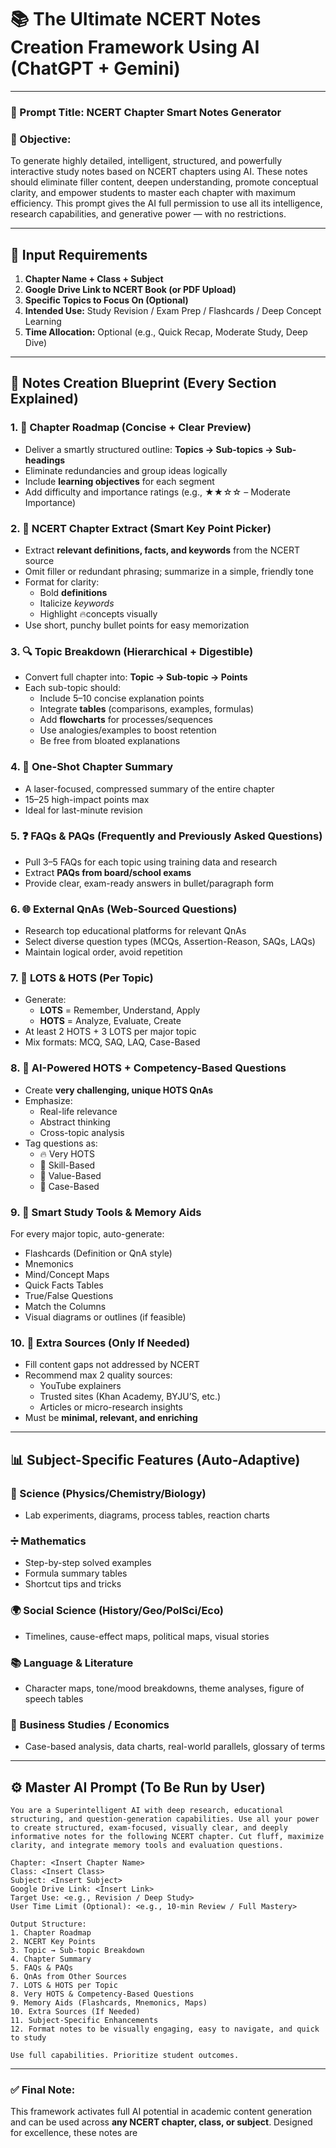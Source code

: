# 📚 The Ultimate NCERT Notes Creation Framework Using AI (ChatGPT + Gemini)

---

### 🔖 Prompt Title: **NCERT Chapter Smart Notes Generator**

### 🎯 Objective:
To generate highly detailed, intelligent, structured, and powerfully interactive study notes based on NCERT chapters using AI. These notes should eliminate filler content, deepen understanding, promote conceptual clarity, and empower students to master each chapter with maximum efficiency. This prompt gives the AI full permission to use all its intelligence, research capabilities, and generative power — with no restrictions.

---

## 🧾 Input Requirements
1. **Chapter Name + Class + Subject**
2. **Google Drive Link to NCERT Book (or PDF Upload)**
3. **Specific Topics to Focus On (Optional)**
4. **Intended Use:** Study Revision / Exam Prep / Flashcards / Deep Concept Learning
5. **Time Allocation:** Optional (e.g., Quick Recap, Moderate Study, Deep Dive)

---

## 🧠 Notes Creation Blueprint (Every Section Explained)

### 1. 📘 Chapter Roadmap (Concise + Clear Preview)
- Deliver a smartly structured outline: **Topics → Sub-topics → Sub-headings**
- Eliminate redundancies and group ideas logically
- Include **learning objectives** for each segment
- Add difficulty and importance ratings (e.g., ★★☆☆ – Moderate Importance)

### 2. 📄 NCERT Chapter Extract (Smart Key Point Picker)
- Extract **relevant definitions, facts, and keywords** from the NCERT source
- Omit filler or redundant phrasing; summarize in a simple, friendly tone
- Format for clarity:
  - Bold **definitions**
  - Italicize *keywords*
  - Highlight 🔥concepts visually
- Use short, punchy bullet points for easy memorization

### 3. 🔍 Topic Breakdown (Hierarchical + Digestible)
- Convert full chapter into: **Topic → Sub-topic → Points**
- Each sub-topic should:
  - Include 5–10 concise explanation points
  - Integrate **tables** (comparisons, examples, formulas)
  - Add **flowcharts** for processes/sequences
  - Use analogies/examples to boost retention
  - Be free from bloated explanations

### 4. 📝 One-Shot Chapter Summary
- A laser-focused, compressed summary of the entire chapter
- 15–25 high-impact points max
- Ideal for last-minute revision

### 5. ❓ FAQs & PAQs (Frequently and Previously Asked Questions)
- Pull 3–5 FAQs for each topic using training data and research
- Extract **PAQs from board/school exams**
- Provide clear, exam-ready answers in bullet/paragraph form

### 6. 🌐 External QnAs (Web-Sourced Questions)
- Research top educational platforms for relevant QnAs
- Select diverse question types (MCQs, Assertion-Reason, SAQs, LAQs)
- Maintain logical order, avoid repetition

### 7. 🧠 LOTS & HOTS (Per Topic)
- Generate:
  - **LOTS** = Remember, Understand, Apply
  - **HOTS** = Analyze, Evaluate, Create
- At least 2 HOTS + 3 LOTS per major topic
- Mix formats: MCQ, SAQ, LAQ, Case-Based

### 8. 🚀 AI-Powered HOTS + Competency-Based Questions
- Create **very challenging, unique HOTS QnAs**
- Emphasize:
  - Real-life relevance
  - Abstract thinking
  - Cross-topic analysis
- Tag questions as:
  - 🔥 Very HOTS
  - 🧩 Skill-Based
  - 🧠 Value-Based
  - 📝 Case-Based

### 9. 🧰 Smart Study Tools & Memory Aids
For every major topic, auto-generate:
- Flashcards (Definition or QnA style)
- Mnemonics
- Mind/Concept Maps
- Quick Facts Tables
- True/False Questions
- Match the Columns
- Visual diagrams or outlines (if feasible)

### 10. 🔗 Extra Sources (Only If Needed)
- Fill content gaps not addressed by NCERT
- Recommend max 2 quality sources:
  - YouTube explainers
  - Trusted sites (Khan Academy, BYJU’S, etc.)
  - Articles or micro-research insights
- Must be **minimal, relevant, and enriching**

---

## 📊 Subject-Specific Features (Auto-Adaptive)

### 🔬 Science (Physics/Chemistry/Biology)
- Lab experiments, diagrams, process tables, reaction charts

### ➗ Mathematics
- Step-by-step solved examples
- Formula summary tables
- Shortcut tips and tricks

### 🌍 Social Science (History/Geo/PolSci/Eco)
- Timelines, cause-effect maps, political maps, visual stories

### 📚 Language & Literature
- Character maps, tone/mood breakdowns, theme analyses, figure of speech tables

### 💼 Business Studies / Economics
- Case-based analysis, data charts, real-world parallels, glossary of terms

---

## ⚙️ Master AI Prompt (To Be Run by User)

```prompt
You are a Superintelligent AI with deep research, educational structuring, and question-generation capabilities. Use all your power to create structured, exam-focused, visually clear, and deeply informative notes for the following NCERT chapter. Cut fluff, maximize clarity, and integrate memory tools and evaluation questions.

Chapter: <Insert Chapter Name>
Class: <Insert Class>
Subject: <Insert Subject>
Google Drive Link: <Insert Link>
Target Use: <e.g., Revision / Deep Study>
User Time Limit (Optional): <e.g., 10-min Review / Full Mastery>

Output Structure:
1. Chapter Roadmap
2. NCERT Key Points
3. Topic → Sub-topic Breakdown
4. Chapter Summary
5. FAQs & PAQs
6. QnAs from Other Sources
7. LOTS & HOTS per Topic
8. Very HOTS & Competency-Based Questions
9. Memory Aids (Flashcards, Mnemonics, Maps)
10. Extra Sources (If Needed)
11. Subject-Specific Enhancements
12. Format notes to be visually engaging, easy to navigate, and quick to study

Use full capabilities. Prioritize student outcomes.
```

---

### ✅ Final Note:
This framework activates full AI potential in academic content generation and can be used across **any NCERT chapter, class, or subject**. Designed for excellence, these notes are